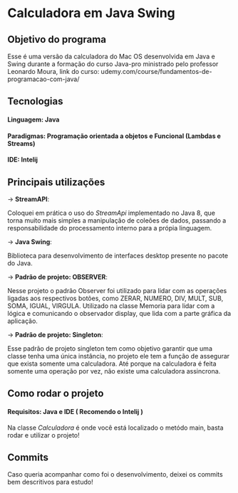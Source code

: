 # Calculadora em Java Swing

## Objetivo do programa

Esse é uma versão da calculadora do Mac OS desenvolvida em Java e Swing durante a formação do curso Java-pro
ministrado pelo professor Leonardo Moura, link do curso: udemy.com/course/fundamentos-de-programacao-com-java/

## Tecnologias

#### Linguagem: Java
#### Paradigmas: Programação orientada a objetos e Funcional (Lambdas e Streams)
#### IDE: Intelij

## Principais utilizações

-> **StreamAPI**:

Coloquei em prática o uso do *StreamApi* implementado no Java 8, que torna muito mais simples a manipulação de coleões de dados, 
passando a responsabilidade do processamento interno para a própia linguagem.

-> **Java Swing**:

Biblioteca para desenvolvimento de interfaces desktop presente no pacote do Java.

-> **Padrão de projeto: OBSERVER**:

Nesse projeto o padrão Observer foi utilizado para lidar com as operações ligadas aos respectivos botões, como ZERAR, NUMERO, DIV, MULT, SUB, SOMA, IGUAL, VIRGULA.
Utilizado na classe Memoria para lidar com a lógica e comunicando o observador display, que lida com a parte gráfica da aplicação.

-> **Padrão de projeto: Singleton**:

Esse padrão de projeto singleton tem como objetivo garantir que uma classe tenha uma única instância, no projeto ele tem a função de assegurar que exista somente uma calculadora.
Até porque na calculadora é feita somente uma operação por vez, não existe uma calculadora assincrona.

## Como rodar o projeto
#### Requisitos: Java e IDE ( Recomendo o Intelij )

Na classe *Calculadora* é onde você está localizado o metódo main, basta rodar e utilizar o projeto!

## Commits

Caso queria acompanhar como foi o desenvolvimento, deixei os commits bem descritivos para estudo!


